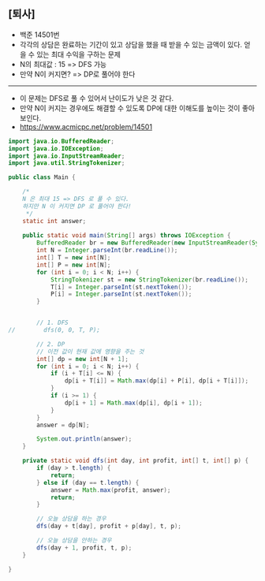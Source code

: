 ## [퇴사]

- 백준 14501번
- 각각의 상담은 완료하는 기간이 있고 상담을 했을 때 받을 수 있는 금액이 있다. 얻을 수 있는 최대 수익을 구하는 문제
- N의 최대값 : 15 => DFS 가능
- 만약 N이 커지면? => DP로 풀어야 한다

---

- 이 문제는 DFS로 풀 수 있어서 난이도가 낮은 것 같다.
- 만약 N이 커지는 경우에도 해결할 수 있도록 DP에 대한 이해도를 높이는 것이 좋아보인다.
- https://www.acmicpc.net/problem/14501

```java
import java.io.BufferedReader;
import java.io.IOException;
import java.io.InputStreamReader;
import java.util.StringTokenizer;

public class Main {

    /*
    N 은 최대 15 => DFS 로 풀 수 있다.
    하지만 N 이 커지면 DP 로 풀어야 한다!
     */
    static int answer;
    
    public static void main(String[] args) throws IOException {
        BufferedReader br = new BufferedReader(new InputStreamReader(System.in));
        int N = Integer.parseInt(br.readLine());
        int[] T = new int[N];
        int[] P = new int[N];
        for (int i = 0; i < N; i++) {
            StringTokenizer st = new StringTokenizer(br.readLine());
            T[i] = Integer.parseInt(st.nextToken());
            P[i] = Integer.parseInt(st.nextToken());
        }


        // 1. DFS
//        dfs(0, 0, T, P);

        // 2. DP
        // 이전 값이 현재 값에 영향을 주는 것
        int[] dp = new int[N + 1];
        for (int i = 0; i < N; i++) {
            if (i + T[i] <= N) {
                dp[i + T[i]] = Math.max(dp[i] + P[i], dp[i + T[i]]);
            }
            if (i >= 1) {
                dp[i + 1] = Math.max(dp[i], dp[i + 1]);
            }
        }
        answer = dp[N];

        System.out.println(answer);
    }

    private static void dfs(int day, int profit, int[] t, int[] p) {
        if (day > t.length) {
            return;
        } else if (day == t.length) {
            answer = Math.max(profit, answer);
            return;
        }

        // 오늘 상담을 하는 경우
        dfs(day + t[day], profit + p[day], t, p);

        // 오늘 상담을 안하는 경우
        dfs(day + 1, profit, t, p);
    }

}


```